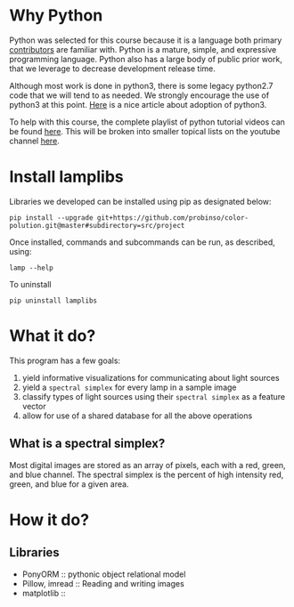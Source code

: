 # Why Python
Python was selected for this course because it is a language both primary [contributors](../../AUTHORS.md) are familiar with. Python is a mature, simple, and expressive programming language. Python also has a large body of public prior work, that we leverage to decrease development release time.

Although most work is done in python3, there is some legacy python2.7 code that we will tend to as needed. We strongly encourage the use of python3 at this point. [Here](https://www.webucator.com/blog/2016/03/still-using-python-2-it-is-time-to-upgrade/) is a nice article about adoption of python3.

To help with this course, the complete playlist of python tutorial videos can be found [here](https://www.youtube.com/playlist?list=PL96V6k-MWWMhAXQmH0AJDKM6WnfpaCx4S). This will be broken into smaller topical lists on the youtube channel [here](https://www.youtube.com/channel/UC-EKRSRFcQ1Uda8oGVVZl7Q).

# Install lamplibs
Libraries we developed can be installed using pip as designated below:
```
pip install --upgrade git+https://github.com/probinso/color-polution.git@master#subdirectory=src/project
```
Once installed, commands and subcommands can be run, as described, using:
```
lamp --help
```
To uninstall
```
pip uninstall lamplibs
```

# What it do?
This program has a few goals:

1. yield informative visualizations for communicating about light sources
2. yield a `spectral simplex` for every lamp in a sample image
3. classify types of light sources using their `spectral simplex` as a feature vector
4. allow for use of a shared database for all the above operations

## What is a spectral simplex?
Most digital images are stored as an array of pixels, each with a red, green, and blue channel. The spectral simplex is the percent of high intensity red, green, and blue for a given area.

# How it do?
## Libraries
- PonyORM :: pythonic object relational model
- Pillow, imread :: Reading and writing images
- matplotlib ::